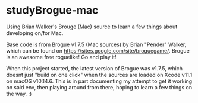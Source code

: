# studyBrogue-mac

Using Brian Walker's Brouge (Mac) source to learn a few things about developing on/for Mac.

Base code is from Brogue v1.7.5 (Mac sources) by Brian "Pender" Walker, which can be found on https://sites.google.com/site/broguegame/.
Brogue is an awesome free roguelike! Go and play it!

When this project started, the latest version of Brogue was v1.7.5, which doesnt just "build on one click" when the sources are loaded on Xcode v11.1 on macOS v10.14.6. This is in part documenting my attempt to get it working on said env, then playing around from there, hoping to learn a few things on the way. :)
